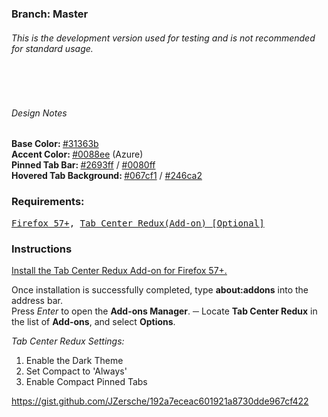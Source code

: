 <h3>Branch: Master</h3>
<h6>This is the development version used for testing and is not recommended for standard usage.</h6><br><br><h6>Design Notes</h6>

<b>Base Color: </b><a href="http://www.color-hex.com/color/31363b">#31363b</a><br>
<b>Accent Color: </b><a href="http://www.color-hex.com/color/0088ee">#0088ee</a> (Azure)<br>
<b>Pinned Tab Bar: </b><a href="http://www.color-hex.com/color/2693ff">#2693ff</a> / <a href="http://www.color-hex.com/color/0080ff">#0080ff</a><br>
<b>Hovered Tab Background: </b><a href="http://www.color-hex.com/color/#067cf1">#067cf1</a> / <a href="http://www.color-hex.com/color/#246ca2">#246ca2</a>

<h3>Requirements:</h3>
<pre><a href="https://ftp.mozilla.org/pub/firefox/nightly/2017/11/2017-11-09-22-01-04-mozilla-central/firefox-58.0a1.en-US.win64.installer.exe">Firefox 57+</a>, <a href="https://addons.mozilla.org/en-US/firefox/addon/tab-center-redux">Tab Center Redux(Add-on) [Optional]</a> </pre>

<h3> Instructions </h3>
<a href="https://addons.mozilla.org/en-US/firefox/addon/tab-center-redux">
Install the Tab Center Redux Add-on for Firefox 57+.</a>

Once installation is successfully completed, type <b>about:addons</b> into the address bar. <br>Press <i>Enter</i> to open the <b>Add-ons Manager</b>. ─ Locate <b>Tab Center Redux</b> in the list of <b>Add-ons</b>, and select <b>Options</b>. 

<i>Tab Center Redux Settings:</i>
1. Enable the Dark Theme
2. Set Compact to 'Always'
3. Enable Compact Pinned Tabs

https://gist.github.com/JZersche/192a7eceac601921a8730dde967cf422
